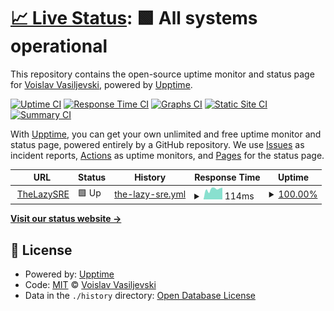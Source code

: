 # [📈 Live Status](https://demo.upptime.js.org): <!--live status--> **🟩 All systems operational**

This repository contains the open-source uptime monitor and status page for [Voislav Vasiljevski](https://www.thelazydevops.xyz/), powered by [Upptime](https://github.com/upptime/upptime).

[![Uptime CI](https://github.com/voioo/thelazysre-uptime/workflows/Uptime%20CI/badge.svg)](https://github.com/voioo/thelazysre-uptime/actions?query=workflow%3A%22Uptime+CI%22)
[![Response Time CI](https://github.com/voioo/thelazysre-uptime/workflows/Response%20Time%20CI/badge.svg)](https://github.com/voioo/thelazysre-uptime/actions?query=workflow%3A%22Response+Time+CI%22)
[![Graphs CI](https://github.com/voioo/thelazysre-uptime/workflows/Graphs%20CI/badge.svg)](https://github.com/voioo/thelazysre-uptime/actions?query=workflow%3A%22Graphs+CI%22)
[![Static Site CI](https://github.com/voioo/thelazysre-uptime/workflows/Static%20Site%20CI/badge.svg)](https://github.com/voioo/thelazysre-uptime/actions?query=workflow%3A%22Static+Site+CI%22)
[![Summary CI](https://github.com/voioo/thelazysre-uptime/workflows/Summary%20CI/badge.svg)](https://github.com/voioo/thelazysre-uptime/actions?query=workflow%3A%22Summary+CI%22)

With [Upptime](https://upptime.js.org), you can get your own unlimited and free uptime monitor and status page, powered entirely by a GitHub repository. We use [Issues](https://github.com/voioo/thelazysre-uptime/issues) as incident reports, [Actions](https://github.com/voioo/thelazysre-uptime/actions) as uptime monitors, and [Pages](https://demo.upptime.js.org) for the status page.

<!--start: status pages-->
<!-- This summary is generated by Upptime (https://github.com/upptime/upptime) -->
<!-- Do not edit this manually, your changes will be overwritten -->
<!-- prettier-ignore -->
| URL | Status | History | Response Time | Uptime |
| --- | ------ | ------- | ------------- | ------ |
| <img alt="" src="https://favicons.githubusercontent.com/thelazysre.com" height="13"> [TheLazySRE](https://thelazysre.com) | 🟩 Up | [the-lazy-sre.yml](https://github.com/voioo/thelazysre-uptime/commits/HEAD/history/the-lazy-sre.yml) | <details><summary><img alt="Response time graph" src="./graphs/the-lazy-sre/response-time-week.png" height="20"> 114ms</summary><br><a href="https://monitor.thelazysre.com/history/the-lazy-sre"><img alt="Response time 120" src="https://img.shields.io/endpoint?url=https%3A%2F%2Fraw.githubusercontent.com%2Fvoioo%2Fthelazysre-uptime%2FHEAD%2Fapi%2Fthe-lazy-sre%2Fresponse-time.json"></a><br><a href="https://monitor.thelazysre.com/history/the-lazy-sre"><img alt="24-hour response time 130" src="https://img.shields.io/endpoint?url=https%3A%2F%2Fraw.githubusercontent.com%2Fvoioo%2Fthelazysre-uptime%2FHEAD%2Fapi%2Fthe-lazy-sre%2Fresponse-time-day.json"></a><br><a href="https://monitor.thelazysre.com/history/the-lazy-sre"><img alt="7-day response time 114" src="https://img.shields.io/endpoint?url=https%3A%2F%2Fraw.githubusercontent.com%2Fvoioo%2Fthelazysre-uptime%2FHEAD%2Fapi%2Fthe-lazy-sre%2Fresponse-time-week.json"></a><br><a href="https://monitor.thelazysre.com/history/the-lazy-sre"><img alt="30-day response time 122" src="https://img.shields.io/endpoint?url=https%3A%2F%2Fraw.githubusercontent.com%2Fvoioo%2Fthelazysre-uptime%2FHEAD%2Fapi%2Fthe-lazy-sre%2Fresponse-time-month.json"></a><br><a href="https://monitor.thelazysre.com/history/the-lazy-sre"><img alt="1-year response time 120" src="https://img.shields.io/endpoint?url=https%3A%2F%2Fraw.githubusercontent.com%2Fvoioo%2Fthelazysre-uptime%2FHEAD%2Fapi%2Fthe-lazy-sre%2Fresponse-time-year.json"></a></details> | <details><summary><a href="https://monitor.thelazysre.com/history/the-lazy-sre">100.00%</a></summary><a href="https://monitor.thelazysre.com/history/the-lazy-sre"><img alt="All-time uptime 99.83%" src="https://img.shields.io/endpoint?url=https%3A%2F%2Fraw.githubusercontent.com%2Fvoioo%2Fthelazysre-uptime%2FHEAD%2Fapi%2Fthe-lazy-sre%2Fuptime.json"></a><br><a href="https://monitor.thelazysre.com/history/the-lazy-sre"><img alt="24-hour uptime 100.00%" src="https://img.shields.io/endpoint?url=https%3A%2F%2Fraw.githubusercontent.com%2Fvoioo%2Fthelazysre-uptime%2FHEAD%2Fapi%2Fthe-lazy-sre%2Fuptime-day.json"></a><br><a href="https://monitor.thelazysre.com/history/the-lazy-sre"><img alt="7-day uptime 100.00%" src="https://img.shields.io/endpoint?url=https%3A%2F%2Fraw.githubusercontent.com%2Fvoioo%2Fthelazysre-uptime%2FHEAD%2Fapi%2Fthe-lazy-sre%2Fuptime-week.json"></a><br><a href="https://monitor.thelazysre.com/history/the-lazy-sre"><img alt="30-day uptime 99.79%" src="https://img.shields.io/endpoint?url=https%3A%2F%2Fraw.githubusercontent.com%2Fvoioo%2Fthelazysre-uptime%2FHEAD%2Fapi%2Fthe-lazy-sre%2Fuptime-month.json"></a><br><a href="https://monitor.thelazysre.com/history/the-lazy-sre"><img alt="1-year uptime 99.83%" src="https://img.shields.io/endpoint?url=https%3A%2F%2Fraw.githubusercontent.com%2Fvoioo%2Fthelazysre-uptime%2FHEAD%2Fapi%2Fthe-lazy-sre%2Fuptime-year.json"></a></details>

<!--end: status pages-->

[**Visit our status website →**](https://demo.upptime.js.org)

## 📄 License

- Powered by: [Upptime](https://github.com/upptime/upptime)
- Code: [MIT](./LICENSE) © [Voislav Vasiljevski](https://www.thelazydevops.xyz/)
- Data in the `./history` directory: [Open Database License](https://opendatacommons.org/licenses/odbl/1-0/)
